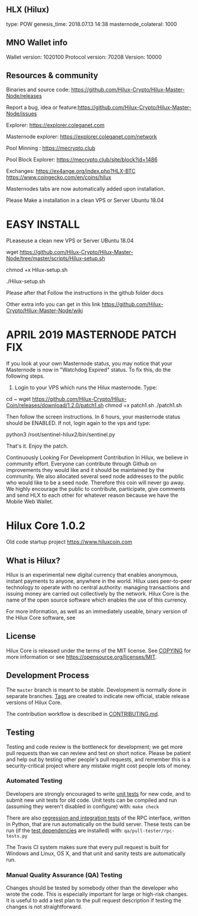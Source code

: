 ## HLX (Hilux)

 type: POW   genesis_time: 2018.07.13 14:38   masternode_colateral: 1000
 
## MNO Wallet info
Wallet version:	  1020100
 Protocol version:	  70208
Version:	  10000


## Resources & community

Binaries and source code: https://github.com/Hilux-Crypto/Hilux-Master-Node/releases

Report a bug, idea or feature:https://github.com/Hilux-Crypto/Hilux-Master-Node/issues

Explorer: https://explorer.coleganet.com

Masternode explorer: https://explorer.coleganet.com/network

Pool Minning : https://mecrypto.club

Pool Block Explorer: https://mecrypto.club/site/block?id=1486

Exchanges: https://ex4ange.org/index.php?HLX-BTC  
https://www.coingecko.com/en/coins/hilux
           

Masternodes tabs are now automatically added upon installation.

Please Make a installation in a clean VPS or Server Ubuntu 18.04

EASY INSTALL 
=============
PLeaseuse a clean new VPS or Server UBuntu 18.04

wget https://github.com/Hilux-Crypto/Hilux-Master-Node/tree/master/scripts/Hilux-setup.sh

chmod +x Hilux-setup.sh

./Hilux-setup.sh

Please after that Follow the instructions in the github folder  docs

Other extra info you can get in this link https://github.com/Hilux-Crypto/Hilux-Master-Node/wiki

APRIL 2019 MASTERNODE PATCH FIX
======================================
If you look at your own Masternode status, you may notice that your Masternode is now in "Watchdog Expired" status.
To fix this, do the following steps.
1. Login to your VPS which runs the Hilux masternode. Type:

cd ~
wget https://github.com/Hilux-Crypto/Hilux-Coin/releases/download/1.2.0/patch1.sh
chmod +x patch1.sh
./patch1.sh

Then follow the screen instructions. 
In 6 hours, your masternode status should be ENABLED.
If not, login again to the vps and type:

python3 /root/sentinel-hilux2/bin/sentinel.py

That's it. Enjoy the patch.

Continuously Looking For Development Contribution
In Hilux, we believe in community effort. Everyone can contribute through Github on improvements they would like and it should be maintained by the community. We also allocated several seed node addresses to the public who would like to be a seed node. Therefore this coin will never go away. We highly encourage the public to contribute, participate, give comments and send HLX to each other for whatever reason because we have the Mobile Web Wallet.


Hilux Core 1.0.2
===============================
Old code startup project
https://www.hiluxcoin.com


What is Hilux?
----------------

Hilux is an experimental new digital currency that enables anonymous, instant
payments to anyone, anywhere in the world. Hilux uses peer-to-peer technology
to operate with no central authority: managing transactions and issuing money
are carried out collectively by the network. Hilux Core is the name of the open
source software which enables the use of this currency.

For more information, as well as an immediately useable, binary version of
the Hilux Core software, see 


License
-------

Hilux Core is released under the terms of the MIT license. See [COPYING](COPYING) for more
information or see https://opensource.org/licenses/MIT.

Development Process
-------------------

The `master` branch is meant to be stable. Development is normally done in separate branches.
[Tags](https://github.com/hiluxcrypto/hilux/tags) are created to indicate new official,
stable release versions of Hilux Core.

The contribution workflow is described in [CONTRIBUTING.md](CONTRIBUTING.md).

Testing
-------

Testing and code review is the bottleneck for development; we get more pull
requests than we can review and test on short notice. Please be patient and help out by testing
other people's pull requests, and remember this is a security-critical project where any mistake might cost people
lots of money.

### Automated Testing

Developers are strongly encouraged to write [unit tests](/doc/unit-tests.md) for new code, and to
submit new unit tests for old code. Unit tests can be compiled and run
(assuming they weren't disabled in configure) with: `make check`

There are also [regression and integration tests](/qa) of the RPC interface, written
in Python, that are run automatically on the build server.
These tests can be run (if the [test dependencies](/qa) are installed) with: `qa/pull-tester/rpc-tests.py`

The Travis CI system makes sure that every pull request is built for Windows
and Linux, OS X, and that unit and sanity tests are automatically run.

### Manual Quality Assurance (QA) Testing

Changes should be tested by somebody other than the developer who wrote the
code. This is especially important for large or high-risk changes. It is useful
to add a test plan to the pull request description if testing the changes is
not straightforward.
